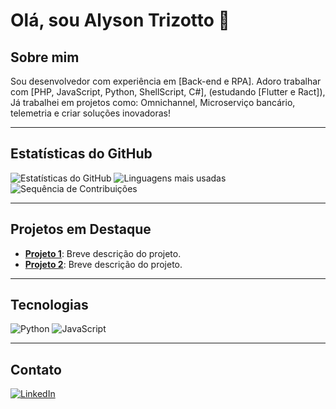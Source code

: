 # Olá, sou Alyson Trizotto 👋

## Sobre mim
Sou desenvolvedor com experiência em [Back-end e RPA]. Adoro trabalhar com [PHP, JavaScript, Python, ShellScript, C#], (estudando [Flutter e Ract]),  Já trabalhei em projetos como: Omnichannel, Microserviço bancário, telemetria e criar soluções inovadoras!

---

## Estatísticas do GitHub
![Estatísticas do GitHub](https://github-readme-stats.vercel.app/api?username=AlysonTrizotto&show_icons=true&theme=radical)
![Linguagens mais usadas](https://github-readme-stats.vercel.app/api/top-langs/?username=AlysonTrizotto&layout=compact&theme=radical)
![Sequência de Contribuições](https://streak-stats.demolab.com/?user=AlysonTrizotto&theme=radical)

---

## Projetos em Destaque
- [**Projeto 1**](https://github.com/AlysonTrizotto/projeto1): Breve descrição do projeto.
- [**Projeto 2**](https://github.com/AlysonTrizotto/projeto2): Breve descrição do projeto.

---

## Tecnologias
![Python](https://img.shields.io/badge/Python-3776AB?style=for-the-badge&logo=python&logoColor=white)
![JavaScript](https://img.shields.io/badge/JavaScript-F7DF1E?style=for-the-badge&logo=javascript&logoColor=black)

---

## Contato
[![LinkedIn](https://img.shields.io/badge/LinkedIn-0077B5?style=for-the-badge&logo=linkedin&logoColor=white)](https://linkedin.com/in/seu-perfil)
